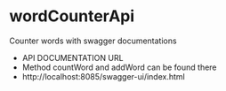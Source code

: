# wordCounterApi
Counter words with swagger documentations
- API DOCUMENTATION URL
-   Method countWord and addWord can be found there
-   http://localhost:8085/swagger-ui/index.html
